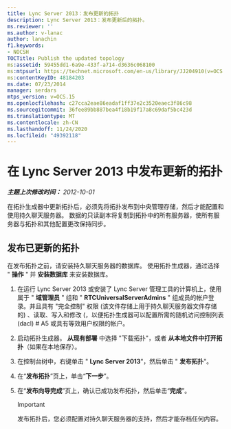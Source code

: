 ```yaml
---
title: Lync Server 2013：发布更新的拓扑
description: Lync Server 2013：发布更新后的拓扑。
ms.reviewer: ''
ms.author: v-lanac
author: lanachin
f1.keywords:
- NOCSH
TOCTitle: Publish the updated topology
ms:assetid: 59455dd1-6a9e-433f-a714-d3636c068100
ms:mtpsurl: https://technet.microsoft.com/en-us/library/JJ204910(v=OCS.15)
ms:contentKeyID: 48184203
ms.date: 07/23/2014
manager: serdars
mtps_version: v=OCS.15
ms.openlocfilehash: c27cca2eae86eadaf1ff37e2c3520eaec3f86c98
ms.sourcegitcommit: 36fee89bb887bea4f18b19f17a8c69daf5bc423d
ms.translationtype: MT
ms.contentlocale: zh-CN
ms.lasthandoff: 11/24/2020
ms.locfileid: "49392118"
---
```

# <a name="publish-the-updated-topology-in-lync-server-2013"></a>在 Lync Server 2013 中发布更新的拓扑

<div data-xmlns="http://www.w3.org/1999/xhtml">

<div class="topic" data-xmlns="http://www.w3.org/1999/xhtml" data-msxsl="urn:schemas-microsoft-com:xslt" data-cs="https://msdn.microsoft.com/">

<div data-asp="https://msdn2.microsoft.com/asp">



</div>

<div id="mainSection">

<div id="mainBody">

<span> </span>

_**主题上次修改时间：** 2012-10-01_

在拓扑生成器中更新拓扑后，必须先将拓扑发布到中央管理存储，然后才能配置和使用持久聊天服务器。 数据的只读副本将复制到拓扑中的所有服务器，使所有服务器与拓扑和其他配置更改保持同步。

<div>

## <a name="to-publish-an-updated-topology"></a>发布已更新的拓扑

在发布拓扑之前，请安装持久聊天服务器的数据库。 使用拓扑生成器，通过选择 " **操作** " 并 **安装数据库** 来安装数据库。

1.  在运行 Lync Server 2013 或安装了 Lync Server 管理工具的计算机上，使用属于 " **域管理员** " 组和 " **RTCUniversalServerAdmins** " 组成员的帐户登录。并且具有 "完全控制" 权限 (该文件存储上用于持久聊天服务器文件存储的) 、读取、写入和修改 (，以便拓扑生成器可以配置所需的随机访问控制列表 (dacl) # A5 或具有等效用户权限的帐户。

2.  启动拓扑生成器。 **从现有部署** 中选择 "下载拓扑"，或者 **从本地文件中打开拓扑**（如果在本地保存）。

3.  在控制台树中，右键单击 " **Lync Server 2013**"，然后单击 " **发布拓扑**"。

4.  在“**发布拓扑**”页上，单击“**下一步**”。

5.  在“**发布向导完成**”页上，确认已成功发布拓扑，然后单击“**完成**”。
    
    <div>
    

    > [!IMPORTANT]  
    > 发布拓扑后，您必须配置对持久聊天服务器的支持，然后才能存档任何内容。

    
    </div>

</div>

</div>

<span> </span>

</div>

</div>

</div>

